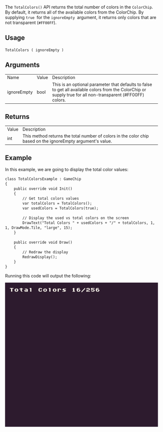 The `TotalColors()` API returns the total number of colors in the `ColorChip`. By default, it returns all of the available colors from the ColorChip. By supplying `true `for the `ignoreEmpty `argument, it returns only colors that are not transparent (`#FF00FF`).

## Usage

`TotalColors ( ignoreEmpty )`

## Arguments

<table>
  <tr>
    <td>Name</td>
    <td>Value</td>
    <td>Description</td>
  </tr>
  <tr>
    <td>ignoreEmpty</td>
    <td>bool</td>
    <td>This is an optional parameter that defaults to false to get all available colors from the ColorChip or supply true for all non-transparent (#FF00FF) colors.</td>
  </tr>
</table>


## Returns

<table>
  <tr>
    <td>Value</td>
    <td>Description</td>
  </tr>
  <tr>
    <td>int</td>
    <td>This method returns the total number of colors in the color chip based on the ignoreEmpty argument's value.</td>
  </tr>
</table>


## Example

In this example, we are going to display the total color values:

    class TotalColorsExample : GameChip
    {
        public override void Init()
        {
            // Get total colors values
            var totalColors = TotalColors();
            var usedColors = TotalColors(true);

            // Display the used vs total colors on the screen
            DrawText("Total Colors " + usedColors + "/" + totalColors, 1, 1, DrawMode.Tile, "large", 15);
        }

        public override void Draw()
        {
            // Redraw the display
            RedrawDisplay();
        }
    }

Running this code will output the following:

![image alt text](images/TotalColorsOutput_image_0.png)


